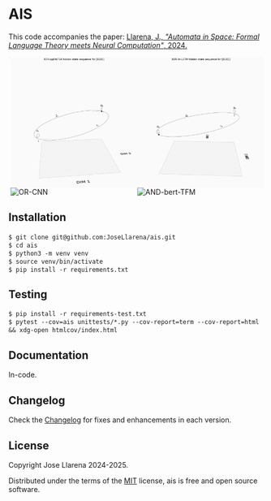 # AIS

This code accompanies the paper: [Llarena, J., _"Automata in Space: Formal Language Theory meets Neural Computation"_, 2024.](https://josellarena.github.io/assets/doc/ais-paper-v1.pdf)

<div style="display: grid; grid-template-columns: repeat(3, 1fr);">

<img src="./img/0101-XOR-spectral-WFSA.png" alt="XOR-spectral-WFSA" width="250" height="auto" />
<img src="./img/0101-XOR-sgd-WFSA.png" alt="XOR-sgd-WFSA" width="250" height="auto" />
<img src="./img/0101-XOR-lin-LSTM.png" alt="XOR-lin-LSTM-WFSA" width="250" height="auto" />

<img src="./img/011-XOR-rumelhart-MLP.png" alt="XOR-rumelhart-MLP" width="250" height="auto" />
<img src="./img/∙0101-OR-CNN.png" alt="OR-CNN" width="250" height="auto" />
<img src="./img/∙0101-AND-bert-TFM.png" alt="AND-bert-TFM" width="250" height="auto" />

</div>

## Installation

```shell
$ git clone git@github.com:JoseLlarena/ais.git
$ cd ais
$ python3 -m venv venv 
$ source venv/bin/activate
$ pip install -r requirements.txt
```

## Testing

```shell
$ pip install -r requirements-test.txt
$ pytest --cov=ais unittests/*.py --cov-report=term --cov-report=html && xdg-open htmlcov/index.html 
```

## Documentation

In-code.

## Changelog

Check the [Changelog](https://github.com/JoseLlarena/ais/blob/master/CHANGELOG.md) for fixes and enhancements in each version.

## License

Copyright Jose Llarena 2024-2025.

Distributed under the terms of the [MIT](https://github.com/JoseLlarena/ais/blob/master/LICENSE) license, ais is free 
and open source software.